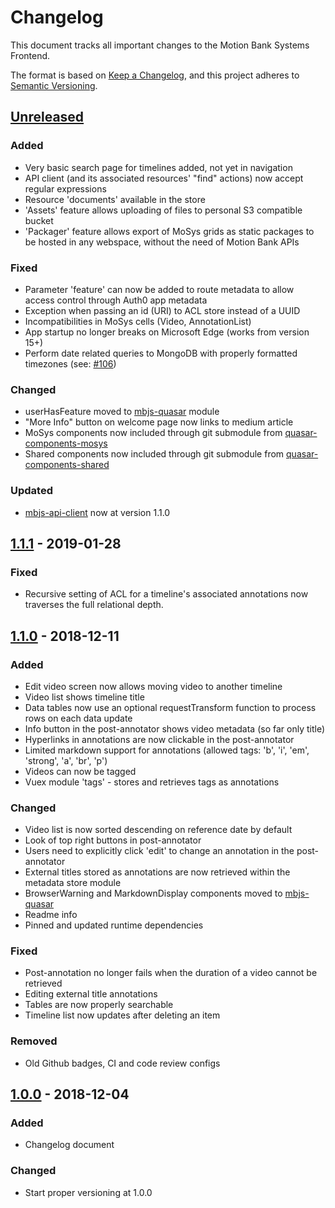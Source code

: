 # Changelog

This document tracks all important changes to the Motion Bank Systems Frontend.

The format is based on [Keep a Changelog](https://keepachangelog.com/en/1.0.0/),
and this project adheres to [Semantic Versioning](https://semver.org/spec/v2.0.0.html).

## [Unreleased]

### Added

- Very basic search page for timelines added, not yet in navigation
- API client (and its associated resources' "find" actions) now accept regular expressions
- Resource 'documents' available in the store
- 'Assets' feature allows uploading of files to personal S3 compatible bucket
- 'Packager' feature allows export of MoSys grids as static packages to be hosted in any webspace, without the need of Motion Bank APIs

### Fixed

- Parameter 'feature' can now be added to route metadata to allow access control through Auth0 app metadata
- Exception when passing an id (URI) to ACL store instead of a UUID
- Incompatibilities in MoSys cells (Video, AnnotationList)
- App startup no longer breaks on Microsoft Edge (works from version 15+)
- Perform date related queries to MongoDB with properly formatted timezones (see: [#106](https://gitlab.rlp.net/motionbank/systems-frontend/issues/106))

### Changed

- userHasFeature moved to [mbjs-quasar](https://gitlab.rlp.net/motionbank/mbjs/quasar) module
- "More Info" button on welcome page now links to medium article
- MoSys components now included through git submodule from [quasar-components-mosys](https://gitlab.rlp.net/motionbank/mbjs/quasar-components-mosys)
- Shared components now included through git submodule from [quasar-components-shared](https://gitlab.rlp.net/motionbank/mbjs/quasar-components-shared)

### Updated

- [mbjs-api-client](https://gitlab.rlp.net/motionbank/mbjs/api-client) now at version 1.1.0

## [1.1.1] - 2019-01-28

### Fixed

- Recursive setting of ACL for a timeline's associated annotations now traverses the full relational depth.


## [1.1.0] - 2018-12-11

### Added

- Edit video screen now allows moving video to another timeline
- Video list shows timeline title
- Data tables now use an optional requestTransform function to process rows on each data update
- Info button in the post-annotator shows video metadata (so far only title)
- Hyperlinks in annotations are now clickable in the post-annotator
- Limited markdown support for annotations (allowed tags: 'b', 'i', 'em', 'strong', 'a', 'br', 'p')
- Videos can now be tagged
- Vuex module 'tags' - stores and retrieves tags as annotations

### Changed

- Video list is now sorted descending on reference date by default
- Look of top right buttons in post-annotator
- Users need to explicitly click 'edit' to change an annotation in the post-annotator
- External titles stored as annotations are now retrieved within the metadata store module
- BrowserWarning and MarkdownDisplay components moved to [mbjs-quasar](https://gitlab.rlp.net/motionbank/mbjs/quasar)
- Readme info
- Pinned and updated runtime dependencies

### Fixed

- Post-annotation no longer fails when the duration of a video cannot be retrieved
- Editing external title annotations
- Tables are now properly searchable
- Timeline list now updates after deleting an item

### Removed

- Old Github badges, CI and code review configs


## [1.0.0] - 2018-12-04

### Added

- Changelog document

### Changed

- Start proper versioning at 1.0.0


[Unreleased]: https://gitlab.rlp.net/motionbank/systems-frontend/compare/v1.1.1...master
[1.1.1]: https://gitlab.rlp.net/motionbank/systems-frontend/compare/v1.1.0...v1.1.1
[1.1.0]: https://gitlab.rlp.net/motionbank/systems-frontend/compare/v1.0.0...v1.1.0
[1.0.0]: https://gitlab.rlp.net/motionbank/systems-frontend/compare/initial...v1.0.0
